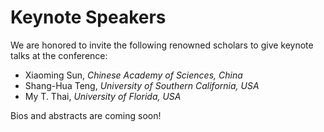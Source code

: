 # Keynote Speakers

We are honored to invite the following renowned scholars to give keynote talks at the conference:

- Xiaoming Sun, *Chinese Academy of Sciences, China*
- Shang-Hua Teng, *University of Southern California, USA*
- My T. Thai, *University of Florida, USA*

Bios and abstracts are coming soon!